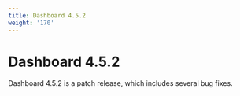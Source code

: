 ```yaml
---
title: Dashboard 4.5.2
weight: '170'
---
```


# Dashboard 4.5.2

Dashboard 4.5.2 is a patch release, which includes several bug fixes.
